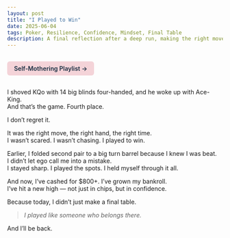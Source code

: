 ```yaml
---
layout: post
title: "I Played to Win"
date: 2025-06-04
tags: Poker, Resilience, Confidence, Mindset, Final Table
description: A final reflection after a deep run, making the right moves under pressure, and walking away without regret.
---
```


<a href="https://music.youtube.com/playlist?list=PLuO5E1rh5RqIzePJeOjdXo62gwnYJ748_&si=NvtF0mzI9Sx2IoPu&shuffle=1" 
   target="_blank" 
   class="back-button"
   style="display:inline-block; margin: 1rem auto; background-color: #F4D3D8; color: #1A2D41; padding: 0.5rem 1rem; border-radius: 6px; font-weight: 600; text-decoration: none;">
  Self‑Mothering Playlist →
</a>

I shoved KQo with 14 big blinds four-handed, and he woke up with Ace-King.  
And that’s the game. Fourth place.

I don’t regret it.

It was the right move, the right hand, the right time.  
I wasn’t scared. I wasn’t chasing. I played to win.

Earlier, I folded second pair to a big turn barrel because I knew I was beat.  
I didn’t let ego call me into a mistake.  
I stayed sharp. I played the spots. I held myself through it all.

And now, I’ve cashed for $800+. I’ve grown my bankroll.  
I’ve hit a new high — not just in chips, but in confidence.

Because today, I didn’t just make a final table.

> *I played like someone who belongs there.*

And I’ll be back.